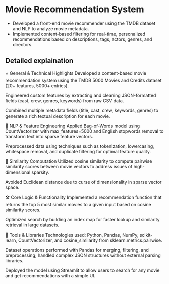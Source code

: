 # Movie Recommendation System
- Developed a front-end movie recommender using the TMDB dataset and NLP to analyze movie metadata. 
- Implemented content-based filtering for real-time, personalized recommendations based on descriptions, 
  tags, actors, genres, and directors. 

## Detailed explaination
⭐ General & Technical Highlights
Developed a content-based movie recommendation system using the TMDB 5000 Movies and Credits dataset (20+ features, 5000+ entries).

Engineered custom features by extracting and cleaning JSON-formatted fields (cast, crew, genres, keywords) from raw CSV data.

Combined multiple metadata fields (title, cast, crew, keywords, genres) to generate a rich textual description for each movie.

🧠 NLP & Feature Engineering
Applied Bag-of-Words model using CountVectorizer with max_features=5000 and English stopwords removal to transform text into sparse feature vectors.

Preprocessed data using techniques such as tokenization, lowercasing, whitespace removal, and duplicate filtering for optimal feature quality.

🧮 Similarity Computation
Utilized cosine similarity to compute pairwise similarity scores between movie vectors to address issues of high-dimensional sparsity.

Avoided Euclidean distance due to curse of dimensionality in sparse vector space.

🛠️ Core Logic & Functionality
Implemented a recommendation function that returns the top 5 most similar movies to a given input based on cosine similarity scores.

Optimized search by building an index map for faster lookup and similarity retrieval in large datasets.

🚀 Tools & Libraries
Technologies used: Python, Pandas, NumPy, scikit-learn, CountVectorizer, and cosine_similarity from sklearn.metrics.pairwise.

Dataset operations performed with Pandas for merging, filtering, and preprocessing; handled complex JSON structures without external parsing libraries.

Deployed the model using Streamlit to allow users to search for any movie and get recommendations with a simple UI.
